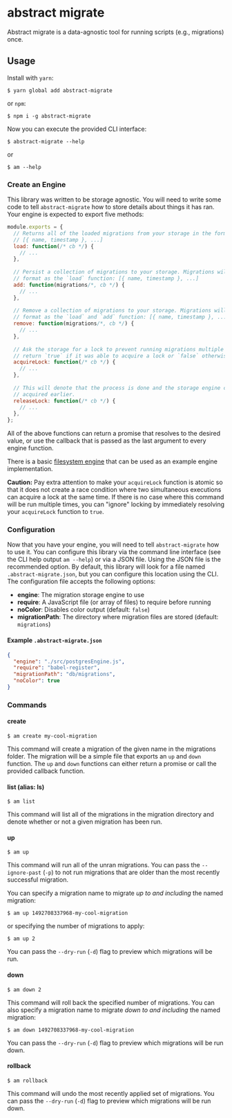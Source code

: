 # abstract migrate

Abstract migrate is a data-agnostic tool for running scripts (e.g., migrations) once.

## Usage

Install with `yarn`:
 
    $ yarn global add abstract-migrate
 
 or `npm`:
     
    $ npm i -g abstract-migrate

Now you can execute the provided CLI interface:

    $ abstract-migrate --help

or

    $ am --help

### Create an Engine

This library was written to be storage agnostic. You will need to write some code to tell
`abstract-migrate` how to store details about things it has ran. Your engine is expected to export
five methods:

```js
module.exports = {
  // Returns all of the loaded migrations from your storage in the format:
  // [{ name, timestamp }, ...] 
  load: function(/* cb */) {
    // ...
  },
  
  // Persist a collection of migrations to your storage. Migrations will be an array in the same
  // format as the `load` function: [{ name, timestamp }, ...]
  add: function(migrations/*, cb */) {
    // ...
  },
  
  // Remove a collection of migrations to your storage. Migrations will be an array in the same
  // format as the `load` and `add` function: [{ name, timestamp }, ...]
  remove: function(migrations/*, cb */) {
    // ...
  },
  
  // Ask the storage for a lock to prevent running migrations multiple times. This function should
  // return `true` if it was able to acquire a lock or `false` otherwise.
  acquireLock: function(/* cb */) {
    // ...
  },
  
  // This will denote that the process is done and the storage engine can release whatever lock it
  // acquired earlier.
  releaseLock: function(/* cb */) {
    // ...
  },
};
```

All of the above functions can return a promise that resolves to the desired value, or use the
callback that is passed as the last argument to every engine function.

There is a basic [filesystem engine](src/engines/fileEngine.js) that can be used as an example
engine implementation.

**Caution:** Pay extra attention to make your `acquireLock` function is atomic so that it does not
create a race condition where two simultaneous executions can acquire a lock at the same time. If
there is no case where this command will be run multiple times, you can "ignore" locking by
immediately resolving your `acquireLock` function to `true`.

### Configuration

Now that you have your engine, you will need to tell `abstract-migrate` how to use it. You can
configure this library via the command line interface (see the CLI help output `am --help`) or via
a JSON file. Using the JSON file is the recommended option. By default, this library will look for
a file named `.abstract-migrate.json`, but you can configure this location using the CLI. The
configuration file accepts the following options:

 - **engine**: The migration storage engine to use
 - **require**: A JavaScript file (or array of files) to require before running
 - **noColor**: Disables color output (default: `false`)
 - **migrationPath**: The directory where migration files are stored (default: `migrations`)

#### Example `.abstract-migrate.json`

```json
{
  "engine": "./src/postgresEngine.js",
  "require": "babel-register",
  "migrationPath": "db/migrations",
  "noColor": true
}
```

### Commands

#### create 

    $ am create my-cool-migration

This command will create a migration of the given name in the migrations folder. The migration will
be a simple file that exports an `up` and `down` function. The `up` and `down` functions can either
return a promise or call the provided callback function.

#### list (alias: ls)

    $ am list

This command will list all of the migrations in the migration directory and denote whether or not a
given migration has been run.

#### up

    $ am up

This command will run all of the unran migrations. You can pass the `--ignore-past` (`-p`) to not
run migrations that are older than the most recently successful migration. 

You can specify a migration name to migrate _up to and including_ the named migration:

    $ am up 1492708337968-my-cool-migration

or specifying the number of migrations to apply:

    $ am up 2

You can pass the `--dry-run` (`-d`) flag to preview which migrations will be run.

#### down

    $ am down 2

This command will roll back the specified number of migrations. You can also specify a migration
name to migrate _down to and including_ the named migration:

    $ am down 1492708337968-my-cool-migration

You can pass the `--dry-run` (`-d`) flag to preview which migrations will be run down.

#### rollback

    $ am rollback

This command will undo the most recently applied set of migrations. You can pass the `--dry-run`
(`-d`) flag to preview which migrations will be run down.
